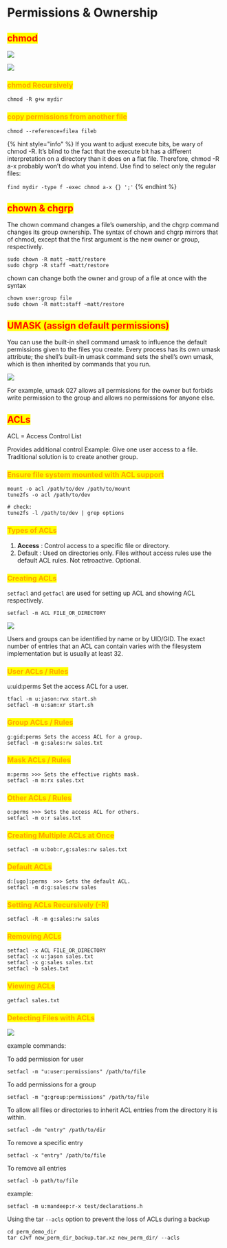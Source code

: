 # Permissions & Ownership

## <mark style="color:red;">chmod</mark>

![](<../../../.gitbook/assets/image (298) (1).png>)

![](<../../../.gitbook/assets/image (294) (1).png>)

### <mark style="color:orange;">chmod Recursively</mark>

```
chmod -R g+w mydir
```

### <mark style="color:orange;">copy permissions from another file</mark>

```
chmod --reference=filea fileb
```

{% hint style="info" %}
If you want to adjust execute bits, be wary of chmod -R. It’s blind to the fact that the execute bit has a different interpretation on a directory than it does on a flat file. Therefore, chmod -R a-x probably won’t do what you intend. Use find to select only the regular files:

`find mydir -type f -exec chmod a-x {} ';'`
{% endhint %}

## <mark style="color:red;">chown & chgrp</mark>

The chown command changes a file’s ownership, and the chgrp command changes its group ownership. The syntax of chown and chgrp mirrors that of chmod, except that the first argument is the new owner or group, respectively.

```
sudo chown -R matt ~matt/restore
sudo chgrp -R staff ~matt/restore
```

chown can change both the owner and group of a file at once with the syntax

```
chown user:group file
sudo chown -R matt:staff ~matt/restore
```

## <mark style="color:red;">UMASK (assign default permissions)</mark>

You can use the built-in shell command umask to influence the default permissions given to the files you create. Every process has its own umask attribute; the shell’s built-in umask command sets the shell’s own umask, which is then inherited by commands that you run.

![](<../../../.gitbook/assets/image (303).png>)

For example, umask 027 allows all permissions for the owner but forbids write permission to the group and allows no permissions for anyone else.

## <mark style="color:red;">ACLs</mark>

ACL = Access Control List

&#x20;Provides additional control Example: Give one user access to a file. Traditional solution is to create another group.

### <mark style="color:orange;">Ensure file system mounted with ACL support</mark>

```
mount -o acl /path/to/dev /path/to/mount
tune2fs -o acl /path/to/dev

# check:
tune2fs -l /path/to/dev | grep options
```

### <mark style="color:orange;">Types of ACLs</mark>

1. **Access** : Control access to a specific file or directory.
2. Default : Used on directories only. Files without access rules use the default ACL rules. Not retroactive. Optional.

### <mark style="color:orange;">Creating ACLs</mark>

`setfacl` and `getfacl` are used for setting up ACL and showing ACL respectively.

```
setfacl -m ACL FILE_OR_DIRECTORY
```

![](<../../../.gitbook/assets/image (290) (1).png>)

Users and groups can be identified by name or by UID/GID. The exact number of entries that an ACL can contain varies with the filesystem implementation but is usually at least 32.

### <mark style="color:orange;">User ACLs / Rules</mark>

u:uid:perms Set the access ACL for a user.

```
tfacl -m u:jason:rwx start.sh
setfacl -m u:sam:xr start.sh
```

### <mark style="color:orange;">Group ACLs / Rules</mark>

```
g:gid:perms Sets the access ACL for a group.
setfacl -m g:sales:rw sales.txt
```

### <mark style="color:orange;">Mask ACLs / Rules</mark>

```
m:perms >>> Sets the effective rights mask.
setfacl -m m:rx sales.txt
```

### <mark style="color:orange;">Other ACLs / Rules</mark>

```
o:perms >>> Sets the access ACL for others.
setfacl -m o:r sales.txt
```

### <mark style="color:orange;">Creating Multiple ACLs at Once</mark>

```
setfacl -m u:bob:r,g:sales:rw sales.txt
```

### <mark style="color:orange;">Default ACLs</mark>

```
d:[ugo]:perms  >>> Sets the default ACL.
setfacl -m d:g:sales:rw sales
```

### <mark style="color:orange;">Setting ACLs Recursively (-R)</mark>

```
setfacl -R -m g:sales:rw sales
```

### <mark style="color:orange;">Removing ACLs</mark>

```
setfacl -x ACL FILE_OR_DIRECTORY
setfacl -x u:jason sales.txt
setfacl -x g:sales sales.txt
setfacl -b sales.txt
```

### <mark style="color:orange;">Viewing ACLs</mark>

```
getfacl sales.txt
```

### <mark style="color:orange;">Detecting Files with ACLs</mark>

![](<../../../.gitbook/assets/image (275).png>)

example commands:

To add permission for user

```
setfacl -m "u:user:permissions" /path/to/file
```

To add permissions for a group

```
setfacl -m "g:group:permissions" /path/to/file
```

To allow all files or directories to inherit ACL entries from the directory it is within.

```
setfacl -dm "entry" /path/to/dir
```

To remove a specific entry

```
setfacl -x "entry" /path/to/file
```

To remove all entries

```
setfacl -b path/to/file
```

example:

```
setfacl -m u:mandeep:r-x test/declarations.h
```

Using the tar `--acls` option to prevent the loss of ACLs during a backup

```
cd perm_demo_dir
tar cJvf new_perm_dir_backup.tar.xz new_perm_dir/ --acls
```
